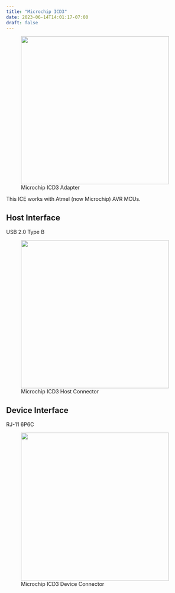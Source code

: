 ```yaml
---
title: "Microchip ICD3"
date: 2023-06-14T14:01:17-07:00
draft: false
---
```


<figure class="page-figure">
<img width="400rem" src="/images/debuggers/MC_ICD3_Front.jpg">
<figcaption> Microchip ICD3 Adapter </figcaption>
</figure>

This ICE works with Atmel (now Microchip) AVR MCUs.

## Host Interface

USB 2.0 Type B

<figure class="page-figure">
<img width="400rem" src="/images/debuggers/MC_ICD3_HostConn.jpg">
<figcaption> Microchip ICD3 Host Connector </figcaption>
</figure>


## Device Interface

RJ-11 6P6C

<figure class="page-figure">
<img width="400rem" src="/images/debuggers/MC_ICD3_DevConn.jpg">
<figcaption> Microchip ICD3 Device Connector </figcaption>
</figure>
